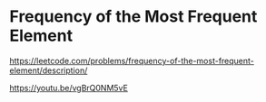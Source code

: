 # Frequency of the Most Frequent Element

https://leetcode.com/problems/frequency-of-the-most-frequent-element/description/

https://youtu.be/vgBrQ0NM5vE
